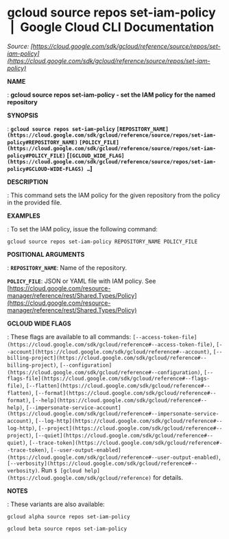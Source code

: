 # gcloud source repos set-iam-policy  |  Google Cloud CLI Documentation

*Source: [https://cloud.google.com/sdk/gcloud/reference/source/repos/set-iam-policy](https://cloud.google.com/sdk/gcloud/reference/source/repos/set-iam-policy)*

**NAME**

: **gcloud source repos set-iam-policy - set the IAM policy for the named repository**

**SYNOPSIS**

: **`gcloud source repos set-iam-policy` `[REPOSITORY_NAME](https://cloud.google.com/sdk/gcloud/reference/source/repos/set-iam-policy#REPOSITORY_NAME)` `[POLICY_FILE](https://cloud.google.com/sdk/gcloud/reference/source/repos/set-iam-policy#POLICY_FILE)` [`[GCLOUD_WIDE_FLAG](https://cloud.google.com/sdk/gcloud/reference/source/repos/set-iam-policy#GCLOUD-WIDE-FLAGS) …`]**

**DESCRIPTION**

: This command sets the IAM policy for the given repository from the policy in the
provided file.

**EXAMPLES**

: To set the IAM policy, issue the following command:

```
gcloud source repos set-iam-policy REPOSITORY_NAME POLICY_FILE
```

**POSITIONAL ARGUMENTS**

: **`REPOSITORY_NAME`**:
Name of the repository.

**`POLICY_FILE`**:
JSON or YAML file with IAM policy. See [https://cloud.google.com/resource-manager/reference/rest/Shared.Types/Policy](https://cloud.google.com/resource-manager/reference/rest/Shared.Types/Policy)

**GCLOUD WIDE FLAGS**

: These flags are available to all commands: `[--access-token-file](https://cloud.google.com/sdk/gcloud/reference#--access-token-file)`,
`[--account](https://cloud.google.com/sdk/gcloud/reference#--account)`, `[--billing-project](https://cloud.google.com/sdk/gcloud/reference#--billing-project)`,
`[--configuration](https://cloud.google.com/sdk/gcloud/reference#--configuration)`,
`[--flags-file](https://cloud.google.com/sdk/gcloud/reference#--flags-file)`,
`[--flatten](https://cloud.google.com/sdk/gcloud/reference#--flatten)`, `[--format](https://cloud.google.com/sdk/gcloud/reference#--format)`, `[--help](https://cloud.google.com/sdk/gcloud/reference#--help)`, `[--impersonate-service-account](https://cloud.google.com/sdk/gcloud/reference#--impersonate-service-account)`,
`[--log-http](https://cloud.google.com/sdk/gcloud/reference#--log-http)`,
`[--project](https://cloud.google.com/sdk/gcloud/reference#--project)`, `[--quiet](https://cloud.google.com/sdk/gcloud/reference#--quiet)`, `[--trace-token](https://cloud.google.com/sdk/gcloud/reference#--trace-token)`, `[--user-output-enabled](https://cloud.google.com/sdk/gcloud/reference#--user-output-enabled)`,
`[--verbosity](https://cloud.google.com/sdk/gcloud/reference#--verbosity)`.
Run `$ [gcloud help](https://cloud.google.com/sdk/gcloud/reference)` for details.

**NOTES**

: These variants are also available:

```
gcloud alpha source repos set-iam-policy
```

```
gcloud beta source repos set-iam-policy
```